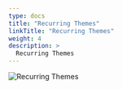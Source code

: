 ```yaml
---
type: docs
title: "Recurring Themes"
linkTitle: "Recurring Themes"
weight: 4
description: >
  Recurring Themes
---
```


![Recurring Themes](/images/bootcamp-slides/microservices-bootcamp/Slide4.PNG)
